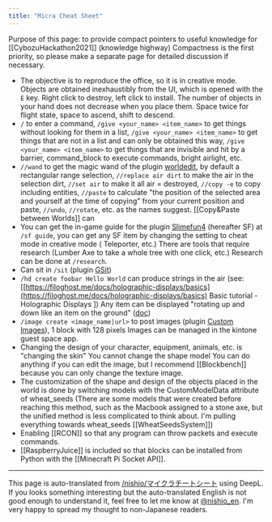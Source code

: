 ```yaml
---
title: "Micra Cheat Sheet"
---
```


Purpose of this page: to provide compact pointers to useful knowledge for [[CybozuHackathon2021]] (knowledge highway) Compactness is the first priority, so please make a separate page for detailed discussion if necessary.

- The objective is to reproduce the office, so it is in creative mode. Objects are obtained inexhaustibly from the UI, which is opened with the `E` key. Right click to destroy, left click to install. The number of objects in your hand does not decrease when you place them. Space twice for flight state, space to ascend, shift to descend.
- `/` to enter a command, `/give <your_name> <item_name>` to get things without looking for them in a list, `/give <your_name> <item_name>` to get things that are not in a list and can only be obtained this way, `/give <your_name> <item_name>` to get things that are invisible and hit by a barrier, command_block to execute commands, bright airlight, etc.
- `//wand` to get the magic wand of the plugin [worldedit](https://dev.bukkit.org/projects/worldedit), by default a rectangular range selection, `//replace air dirt` to make the air in the selection dirt, `//set air` to make it all air = destroyed, `//copy -e` to copy including entities, `//paste` to calculate "the position of the selected area and yourself at the time of copying" from your current position and paste, `//undo`, `//rotate`, etc. as the names suggest. [[Copy&Paste between Worlds]] can
- You can get the in-game guide for the plugin [Slimefun4](https://github.com/Slimefun/Slimefun4) (hereafter SF) at `/sf guide`, you can get any SF item by changing the setting to cheat mode in creative mode ( Teleporter, etc.) There are tools that require research (Lumber Axe to take a whole tree with one click, etc.) Research can be done at `/research`.
- Can sit in `/sit` (plugin [GSit](https://www.spigotmc.org/resources/gsit-modern-sit-seat-and-chair-lay-and-crawl-plugin-1-13-x-1-17-x.62325/))
- `/hd create foobar Hello World` can produce strings in the air (see: [[https://filoghost.me/docs/holographic-displays/basics](https://filoghost.me/docs/holographic-displays/basics) Basic tutorial - Holographic Displays ]) Any item can be displayed "rotating up and down like an item on the ground" ([doc](https://filoghost.me/docs/holographic-displays/icons))
- `/image create <image_name|url>` to post images (plugin [Custom Images](https://www.spigotmc.org/resources/custom-images.53036/)), 1 block with 128 pixels Images can be managed in the kintone guest space app.
- Changing the design of your character, equipment, animals, etc. is "changing the skin" You cannot change the shape model You can do anything if you can edit the image, but I recommend [[Blockbench]] because you can only change the texture image.
- The customization of the shape and design of the objects placed in the world is done by switching models with the CustomModelData attribute of wheat_seeds (There are some models that were created before reaching this method, such as the Macbook assigned to a stone axe, but the unified method is less complicated to think about. I'm pulling everything towards wheat_seeds [[WheatSeedsSystem]])
- Enabling [[RCON]] so that any program can throw packets and execute commands.
- [[RaspberryJuice]] is included so that blocks can be installed from Python with the [[Minecraft Pi Socket API]].

---
This page is auto-translated from [/nishio/マイクラチートシート](https://scrapbox.io/nishio/マイクラチートシート) using DeepL. If you looks something interesting but the auto-translated English is not good enough to understand it, feel free to let me know at [@nishio_en](https://twitter.com/nishio_en). I'm very happy to spread my thought to non-Japanese readers.